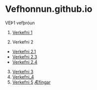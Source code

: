 # Vefhonnun.github.io
VEÞ1 vefþróun

1. [Verkefni 1](Verkefni_1)

2. Verkefni 2

  * [Verkefni 2.1](Verkefni_2/verkefni-2.1)
  * [Verkefni 2.3](Verkefni_2/verkefni-23)
  * [Verkefni 2.4](Verkefni_2/verkefni-24)
  
 3. [Verkefni 3](Verkefni_3)
 4. [Verkefni_4](Verkefni_4)
 5. [Verkefni 5](Verkefni_5)
 [Æfingar](Æfingar)
